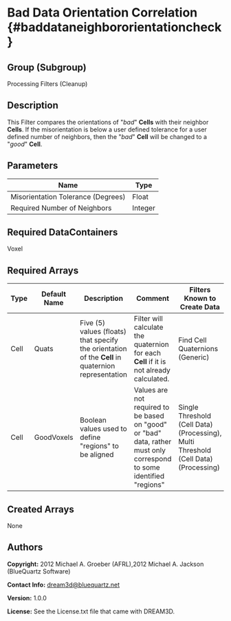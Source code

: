 Bad Data Orientation Correlation {#baddataneighbororientationcheck}
======

## Group (Subgroup) ##
Processing Filters (Cleanup)

## Description ##
This Filter compares the orientations of "*bad*" **Cells** with their neighbor **Cells**.  If the misorientation is below a user defined tolerance for a user defined number of neighbors, then the "*bad*" **Cell** will be changed to a "*good*" **Cell**.

## Parameters ##

| Name | Type |
|------|------|
| Misorientation Tolerance (Degrees) | Float |
| Required Number of Neighbors | Integer |

## Required DataContainers ##
Voxel

## Required Arrays ##

| Type | Default Name | Description | Comment | Filters Known to Create Data
|------|--------------|-------------|---------|-----|
| Cell | Quats | Five (5) values (floats) that specify the orientation of the **Cell** in quaternion representation | Filter will calculate the quaternion for each **Cell** if it is not already calculated. | Find Cell Quaternions (Generic) |
| Cell | GoodVoxels | Boolean values used to define "regions" to be aligned | Values are not required to be based on "good" or "bad" data, rather must only correspond to some identified "regions"  | Single Threshold (Cell Data) (Processing), Multi Threshold (Cell Data) (Processing) |

## Created Arrays ##
None

## Authors ##

**Copyright:** 2012 Michael A. Groeber (AFRL),2012 Michael A. Jackson (BlueQuartz Software)

**Contact Info:** dream3d@bluequartz.net

**Version:** 1.0.0

**License:**  See the License.txt file that came with DREAM3D.



